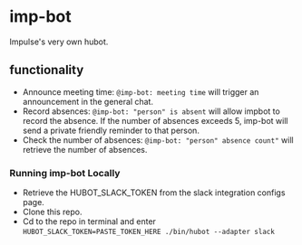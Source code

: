 # imp-bot

Impulse's very own hubot. 

## functionality

* Announce meeting time: `@imp-bot: meeting time` will trigger an announcement in the general chat. 
* Record absences: `@imp-bot: "person" is absent` will allow impbot to record the absence. If the number of absences exceeds 5, imp-bot will send a private friendly reminder to that person. 
* Check the number of absences: `@imp-bot: "person" absence count"` will retrieve the number of absences. 


### Running imp-bot Locally

* Retrieve the HUBOT_SLACK_TOKEN from the slack integration configs page. 
* Clone this repo. 
* Cd to the repo in terminal and enter `HUBOT_SLACK_TOKEN=PASTE_TOKEN_HERE ./bin/hubot --adapter slack`
